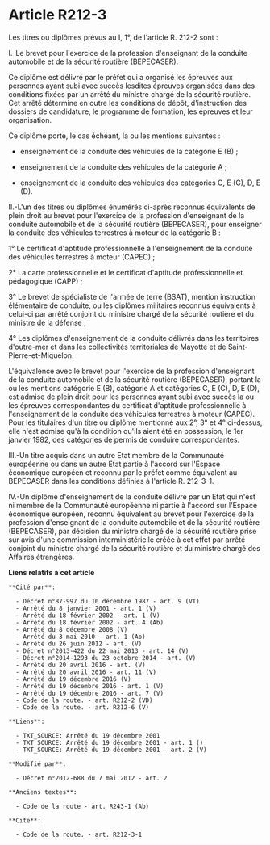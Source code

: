 # Article R212-3

Les titres ou diplômes prévus au I, 1°, de l'article R. 212-2 sont : 

I.-Le brevet pour l'exercice de la profession d'enseignant de la conduite automobile et de la sécurité routière (BEPECASER). 

Ce diplôme est délivré par le préfet qui a organisé les épreuves aux personnes ayant subi avec succès lesdites épreuves
organisées dans des conditions fixées par un arrêté du ministre chargé de la sécurité routière. Cet arrêté détermine en outre
les conditions de dépôt, d'instruction des dossiers de candidature, le programme de formation, les épreuves et leur
organisation. 

Ce diplôme porte, le cas échéant, la ou les mentions suivantes :

- enseignement de la conduite des véhicules de la catégorie E (B) ;

- enseignement de la conduite des véhicules de la catégorie A ;

- enseignement de la conduite des véhicules des catégories C, E (C), D, E (D). 

II.-L'un des titres ou diplômes énumérés ci-après reconnus équivalents de plein droit au brevet pour l'exercice de la
profession d'enseignant de la conduite automobile et de la sécurité routière (BEPECASER), pour enseigner la conduite des
véhicules terrestres à moteur de la catégorie B : 

1° Le certificat d'aptitude professionnelle à l'enseignement de la conduite des véhicules terrestres à moteur (CAPEC) ; 

2° La carte professionnelle et le certificat d'aptitude professionnelle et pédagogique (CAPP) ; 

3° Le brevet de spécialiste de l'armée de terre (BSAT), mention instruction élémentaire de conduite, ou les diplômes
militaires reconnus équivalents à celui-ci par arrêté conjoint du ministre chargé de la sécurité routière et du ministre de
la défense ; 

4° Les diplômes d'enseignement de la conduite délivrés dans les territoires d'outre-mer et dans les collectivités
territoriales de Mayotte et de Saint-Pierre-et-Miquelon. 

L'équivalence avec le brevet pour l'exercice de la profession d'enseignant de la conduite automobile et de la sécurité
routière (BEPECASER), portant la ou les mentions catégorie E (B), catégorie A et catégories C, E (C), D, E (D), est admise de
plein droit pour les personnes ayant subi avec succès la ou les épreuves correspondantes du certificat d'aptitude
professionnelle à l'enseignement de la conduite des véhicules terrestres à moteur (CAPEC). Pour les titulaires d'un titre ou
diplôme mentionné aux 2°, 3° et 4° ci-dessus, elle n'est admise qu'à la condition qu'ils aient été en possession, le 1er
janvier 1982, des catégories de permis de conduire correspondantes. 

III.-Un titre acquis dans un autre Etat membre de la Communauté européenne ou dans un autre Etat partie à l'accord sur
l'Espace économique européen et reconnu par le préfet comme équivalent au BEPECASER dans les conditions définies à l'article
R. 212-3-1. 

IV.-Un diplôme d'enseignement de la conduite délivré par un Etat qui n'est ni membre de la Communauté européenne ni partie à
l'accord sur l'Espace économique européen, reconnu équivalent au brevet pour l'exercice de la profession d'enseignant de la
conduite automobile et de la sécurité routière (BEPECASER), par décision du ministre chargé de la sécurité routière prise sur
avis d'une commission interministérielle créée à cet effet par arrêté conjoint du ministre chargé de la sécurité routière et
du ministre chargé des Affaires étrangères.

**Liens relatifs à cet article**

	**Cité par**:

	  - Décret n°87-997 du 10 décembre 1987 - art. 9 (VT)
	  - Arrêté du 8 janvier 2001 - art. 1 (V)
	  - Arrêté du 18 février 2002 - art. 1 (V)
	  - Arrêté du 18 février 2002 - art. 4 (Ab)
	  - Arrêté du 8 décembre 2008 (V)
	  - Arrêté du 3 mai 2010 - art. 1 (Ab)
	  - Arrêté du 26 juin 2012 - art. (V)
	  - Décret n°2013-422 du 22 mai 2013 - art. 14 (V)
	  - Décret n°2014-1293 du 23 octobre 2014 - art. (V)
	  - Arrêté du 20 avril 2016 - art. (V)
	  - Arrêté du 20 avril 2016 - art. 11 (V)
	  - Arrêté du 19 décembre 2016 (V)
	  - Arrêté du 19 décembre 2016 - art. 1 (V)
	  - Arrêté du 19 décembre 2016 - art. 7 (V)
	  - Code de la route. - art. R212-2 (VD)
	  - Code de la route. - art. R212-6 (V)

	**Liens**:

	  - TXT_SOURCE: Arrêté du 19 décembre 2001
	  - TXT_SOURCE: Arrêté du 19 décembre 2001 - art. 1 ()
	  - TXT_SOURCE: Arrêté du 19 décembre 2001 - art. 2 (V)

	**Modifié par**:

	  - Décret n°2012-688 du 7 mai 2012 - art. 2

	**Anciens textes**:

	  - Code de la route - art. R243-1 (Ab)

	**Cite**:

	  - Code de la route. - art. R212-3-1
